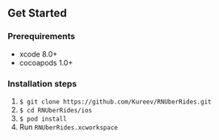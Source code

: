 ## Get Started

### Prerequirements
- xcode 8.0+
- cocoapods 1.0+

### Installation steps
1. `$ git clone https://github.com/Kureev/RNUberRides.git`
2. `$ cd RNUberRides/ios`
3. `$ pod install`
4. Run `RNUberRides.xcworkspace`
